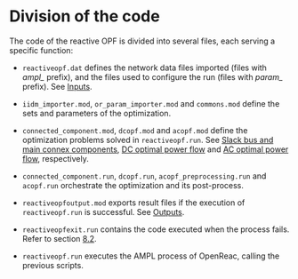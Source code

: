 # Division of the code

The code of the reactive OPF is divided into several files, each serving a specific function:

- `reactiveopf.dat` defines the network data files imported (files with *ampl_* prefix), and the files used to configure the run (files with *param_* prefix).
  See [Inputs](inputs.md).
  
- `iidm_importer.mod`, `or_param_importer.mod` and `commons.mod` define the sets and parameters of the optimization.

- `connected_component.mod`, `dcopf.mod` and `acopf.mod` define the optimization problems solved in `reactiveopf.run`. 
  See [Slack bus and main connex components](slackBusMainConnexComponent.md), [DC optimal power flow](dcOptimalPowerflow.md) and [AC optimal power flow](acOptimalPowerflow.md), respectively.
  
- `connected_component.run`, `dcopf.run`, `acopf_preprocessing.run` and `acopf.run` orchestrate the optimization and its post-process.

- `reactiveopfoutput.mod` exports result files if the execution of `reactiveopf.run` is successful. 
  See [Outputs](outputs.md#in-case-of-convergence).
  
- `reactiveopfexit.run` contains the code executed when the process fails. 
  Refer to section [8.2](outputs.md#in-case-of-inconsistency).
  
- `reactiveopf.run` executes the AMPL process of OpenReac, calling the previous scripts.



